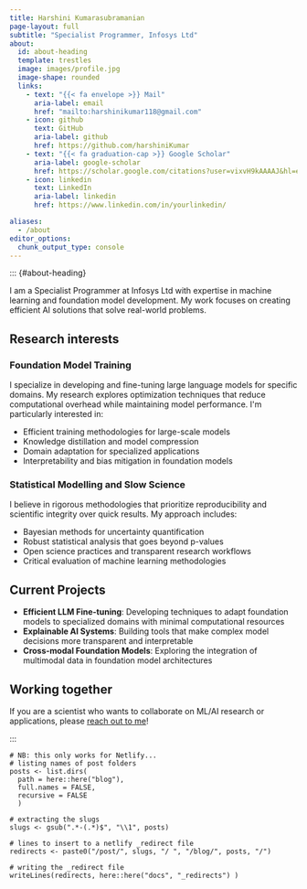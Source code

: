 ```yaml
---
title: Harshini Kumarasubramanian
page-layout: full
subtitle: "Specialist Programmer, Infosys Ltd"
about:
  id: about-heading
  template: trestles
  image: images/profile.jpg
  image-shape: rounded
  links:
    - text: "{{< fa envelope >}} Mail"
      aria-label: email
      href: "mailto:harshinikumar118@gmail.com"
    - icon: github
      text: GitHub
      aria-label: github
      href: https://github.com/harshiniKumar
    - text: "{{< fa graduation-cap >}} Google Scholar"
      aria-label: google-scholar
      href: https://scholar.google.com/citations?user=vixvH9kAAAAJ&hl=en
    - icon: linkedin
      text: LinkedIn
      aria-label: linkedin
      href: https://www.linkedin.com/in/yourlinkedin/

aliases:
  - /about
editor_options:
  chunk_output_type: console
---
```


::: {#about-heading}

I am a Specialist Programmer at Infosys Ltd with expertise in machine learning and foundation model development. My work focuses on creating efficient AI solutions that solve real-world problems.

## Research interests

### Foundation Model Training

I specialize in developing and fine-tuning large language models for specific domains. My research explores optimization techniques that reduce computational overhead while maintaining model performance. I'm particularly interested in:

- Efficient training methodologies for large-scale models
- Knowledge distillation and model compression
- Domain adaptation for specialized applications
- Interpretability and bias mitigation in foundation models

### Statistical Modelling and Slow Science

I believe in rigorous methodologies that prioritize reproducibility and scientific integrity over quick results. My approach includes:

- Bayesian methods for uncertainty quantification
- Robust statistical analysis that goes beyond p-values
- Open science practices and transparent research workflows
- Critical evaluation of machine learning methodologies

## Current Projects

- **Efficient LLM Fine-tuning**: Developing techniques to adapt foundation models to specialized domains with minimal computational resources
- **Explainable AI Systems**: Building tools that make complex model decisions more transparent and interpretable
- **Cross-modal Foundation Models**: Exploring the integration of multimodal data in foundation model architectures

## Working together

If you are a scientist who wants to collaborate on ML/AI research or applications, please [reach out to me](mailto:harshinikumar118@gmail.com)!

:::

```{r writing-redirects, echo = FALSE, eval = FALSE}
# NB: this only works for Netlify...
# listing names of post folders
posts <- list.dirs(
  path = here::here("blog"),
  full.names = FALSE,
  recursive = FALSE
  )

# extracting the slugs
slugs <- gsub(".*-(.*)$", "\\1", posts)

# lines to insert to a netlify _redirect file
redirects <- paste0("/post/", slugs, "/ ", "/blog/", posts, "/")

# writing the _redirect file
writeLines(redirects, here::here("docs", "_redirects") )
```